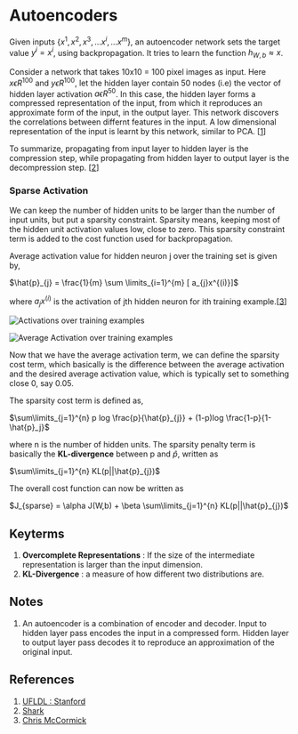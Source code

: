 # Autoencoders

Given inputs {$x^{1},x^{2},x^{3},...x^{i},...x^{m}$}, an autoencoder network sets the target value $y^{i} = x^{i}$, using backpropagation. It tries to learn the function $h_{W,b} \approx x$.

Consider a network that takes 10x10 = 100 pixel images as input. Here $x \epsilon R^{100}$ and $y \epsilon R^{100}$, let the hidden layer contain 50 nodes (i.e) the vector of hidden layer activation $a \epsilon R^{50}$. In this case, the hidden layer forms a compressed representation of the input, from which it reproduces an approximate form of the input, in the output layer. This network discovers the correlations between differnt features in the input. A low dimensional representation of the input is learnt by this network, similar to PCA. [[1](http://ufldl.stanford.edu/tutorial/unsupervised/Autoencoders/)]

To summarize, propagating from input layer to hidden layer is the compression step, while propagating from hidden layer to output layer is the decompression step. [[2](http://image.diku.dk/shark/sphinx_pages/build/html/rest_sources/tutorials/algorithms/autoencoders.html)]

### Sparse Activation

We can keep the number of hidden units to be larger than the number of input units, but put a sparsity constraint. Sparsity means, keeping most of the hidden unit activation values low, close to zero. This sparsity constraint term is added to the cost function used for backpropagation.

Average activation value for hidden neuron j over the training set is given by,

$\hat{p}_{j} = \frac{1}{m} \sum \limits_{i=1}^{m} [ a_{j}x^{(i)}]$ <br />

where $a_{j}x^{(i)}$ is the activation of jth hidden neuron for ith training example.[[3](https://chrisjmccormick.wordpress.com/2014/05/30/deep-learning-tutorial-sparse-autoencoder/)]

![Activations over training examples](/home/jabroni/_/deeplearning/_notes/primer/svg/autoencoder1.png)

![Average Activation over training examples](/home/jabroni/_/deeplearning/_notes/primer/svg/autoencoder2.png)

Now that we have the average activation term, we can define the sparsity cost term, which basically is the difference between the average activation and the desired average activation value, which is typically set to something close 0, say 0.05.

The sparsity cost term is defined as,

$\sum\limits_{j=1}^{n} p log \frac{p}{\hat{p}_{j}} + (1-p)log \frac{1-p}{1-\hat{p}_j}$

where n is the number of hidden units. The sparsity penalty term is basically the **KL-divergence** between p and $\hat{p}$, written as

$\sum\limits_{j=1}^{n} KL(p||\hat{p}_{j})$

The overall cost function can now be written as

$J_{sparse} = \alpha J(W,b) + \beta \sum\limits_{j=1}^{n} KL(p||\hat{p}_{j})$



## Keyterms

1. **Overcomplete Representations** : If the size of the intermediate representation is larger than the input dimension.
2. **KL-Divergence** : a measure of how different two distributions are.

## Notes

1. An autoencoder is a combination of encoder and decoder. Input to hidden layer pass encodes the input in a compressed form. Hidden layer to output layer pass decodes it to reproduce an approximation of the original input.

## References

1. [UFLDL : Stanford](http://ufldl.stanford.edu/tutorial/unsupervised/Autoencoders/)
2. [Shark](http://image.diku.dk/shark/sphinx_pages/build/html/rest_sources/tutorials/algorithms/autoencoders.html)
3. [Chris McCormick](https://chrisjmccormick.wordpress.com/2014/05/30/deep-learning-tutorial-sparse-autoencoder/)